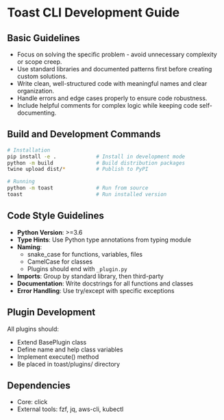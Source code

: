 # Toast CLI Development Guide

## Basic Guidelines
- Focus on solving the specific problem - avoid unnecessary complexity or scope creep.
- Use standard libraries and documented patterns first before creating custom solutions.
- Write clean, well-structured code with meaningful names and clear organization.
- Handle errors and edge cases properly to ensure code robustness.
- Include helpful comments for complex logic while keeping code self-documenting.

## Build and Development Commands
```bash
# Installation
pip install -e .             # Install in development mode
python -m build              # Build distribution packages
twine upload dist/*          # Publish to PyPI

# Running
python -m toast              # Run from source
toast                        # Run installed version
```

## Code Style Guidelines
- **Python Version**: >=3.6
- **Type Hints**: Use Python type annotations from typing module
- **Naming**:
  - snake_case for functions, variables, files
  - CamelCase for classes
  - Plugins should end with `_plugin.py`
- **Imports**: Group by standard library, then third-party
- **Documentation**: Write docstrings for all functions and classes
- **Error Handling**: Use try/except with specific exceptions

## Plugin Development
All plugins should:
- Extend BasePlugin class
- Define name and help class variables
- Implement execute() method
- Be placed in toast/plugins/ directory

## Dependencies
- Core: click
- External tools: fzf, jq, aws-cli, kubectl
